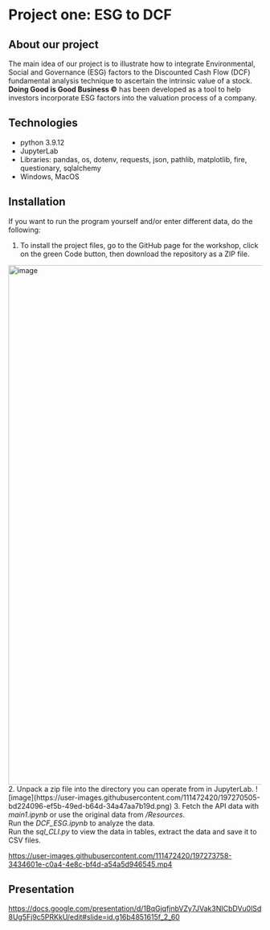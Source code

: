 # Project one: ESG to DCF
## About our project
The main idea of our project is to illustrate how to integrate Environmental, Social and  Governance (ESG) factors to the Discounted Cash Flow (DCF) fundamental analysis technique to ascertain the intrinsic value of a stock.  </br>
<b>Doing Good is Good Business ©</b> has been developed as a tool to help investors incorporate ESG factors into the valuation process of a company.
## Technologies
- python 3.9.12
- JupyterLab
- Libraries: pandas, os, dotenv, requests, json, pathlib, matplotlib, fire, questionary, sqlalchemy
- Windows, MacOS
## Installation
If you want to run the program yourself and/or enter different data, do the following:

1. To install the project files, go to the GitHub page for the workshop, click on the green Code button, then download the repository as a ZIP file.
<img width="1035" alt="image" src="https://user-images.githubusercontent.com/111472420/197269988-6f2edd9e-ec58-411d-b2a1-2943d7f899cb.png">
2. Unpack a zip file into the directory you can operate from in JupyterLab.
![image](https://user-images.githubusercontent.com/111472420/197270505-bd224096-ef5b-49ed-b64d-34a47aa7b19d.png)
3. Fetch the API data with <i>main1.ipynb</i> or use the original data from <i>/Resources</i>. </br>
Run the <i>DCF_ESG.ipynb</i> to analyze the data. </i></br>
Run the <i>sql_CLI.py</i> to view the data in tables, extract the data and save it to CSV files. 


https://user-images.githubusercontent.com/111472420/197273758-3434601e-c0a4-4e8c-bf4d-a54a5d946545.mp4

## Presentation
https://docs.google.com/presentation/d/1BqGjqfjnbVZy7JVak3NICbDVu0lSd8Ug5Fj9c5PRKkU/edit#slide=id.g16b4851615f_2_60
